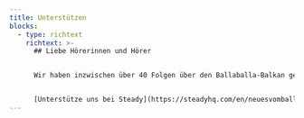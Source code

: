 ```yaml
---
title: Unterstützen
blocks:
  - type: richtext
    richtext: >-
      ## Liebe Hörerinnen und Hörer 


      Wir haben inzwischen über 40 Folgen über den Ballaballa-Balkan gemacht und dabei alle möglichen Themen von Fußball über Jugoslawien bis zu Pressefreiheit in der Region besprochen. Wir haben euch unsere Hassbriefe vorlesen und in Bleiburg anspucken lassen. Wir bringen euch jeden Monat Palaver, einen Newsflash, ein neues Thema und spannende Gäste. Und wir brauchen eure Unterstützung!


      [Unterstütze uns bei Steady](https://steadyhq.com/en/neuesvomballaballabalkan)
---
```

